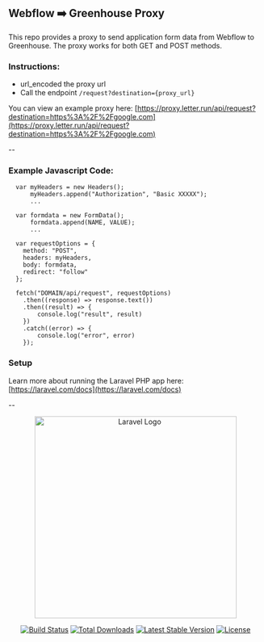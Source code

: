 
## Webflow ➡️ Greenhouse Proxy

This repo provides a proxy to send application form data from Webflow to Greenhouse. The proxy works for both GET and POST methods.


### Instructions:
- url_encoded the proxy url
- Call the endpoint `/request?destination={proxy_url}`

You can view an example proxy here: [https://proxy.letter.run/api/request?destination=https%3A%2F%2Fgoogle.com](https://proxy.letter.run/api/request?destination=https%3A%2F%2Fgoogle.com)

--

### Example Javascript Code:

```
  var myHeaders = new Headers();
      myHeaders.append("Authorization", "Basic XXXXX");
      ...

  var formdata = new FormData();
      formdata.append(NAME, VALUE);
      ...
      
  var requestOptions = {
    method: "POST",
    headers: myHeaders,
    body: formdata,
    redirect: "follow"
  };

  fetch("DOMAIN/api/request", requestOptions)
    .then((response) => response.text())
    .then((result) => {
        console.log("result", result)
    })
    .catch((error) => {
        console.log("error", error)
    });
```

### Setup
Learn more about running the Laravel PHP app here: [https://laravel.com/docs](https://laravel.com/docs)

--



<p align="center"><a href="https://laravel.com" target="_blank"><img src="https://raw.githubusercontent.com/laravel/art/master/logo-lockup/5%20SVG/2%20CMYK/1%20Full%20Color/laravel-logolockup-cmyk-red.svg" width="400" alt="Laravel Logo"></a></p>

<p align="center">
<a href="https://travis-ci.org/laravel/framework"><img src="https://travis-ci.org/laravel/framework.svg" alt="Build Status"></a>
<a href="https://packagist.org/packages/laravel/framework"><img src="https://img.shields.io/packagist/dt/laravel/framework" alt="Total Downloads"></a>
<a href="https://packagist.org/packages/laravel/framework"><img src="https://img.shields.io/packagist/v/laravel/framework" alt="Latest Stable Version"></a>
<a href="https://packagist.org/packages/laravel/framework"><img src="https://img.shields.io/packagist/l/laravel/framework" alt="License"></a>
</p>